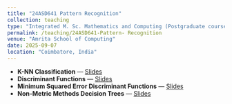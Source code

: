 ```yaml
---
title: "24ASD641 Pattern Recognition"
collection: teaching
type: "Integrated M. Sc. Mathematics and Computing (Postgraduate course)"
permalink: /teaching/24ASD641-Pattern- Recognition
venue: "Amrita School of Computing"
date: 2025-09-07
location: "Coimbatore, India"
---
```


- **K-NN Classification** — [Slides](/files/KNN_Classification_Slides.pdf)  
- **Discriminant Functions** — [Slides](/files/Discriminant_Functions_Slides.pdf)  
- **Minimum Squared Error Discriminant Functions** — [Slides](/files/Minimum_Squared_Error_Discriminant_Functions_Slides.pdf)  
- **Non-Metric Methods Decision Trees** — [Slides](/files/Non_Metric_Methods_Decision_Trees_Slides.pdf)  
